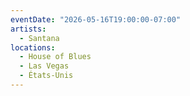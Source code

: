 ```yaml
---
eventDate: "2026-05-16T19:00:00-07:00"
artists:
  - Santana
locations:
  - House of Blues
  - Las Vegas
  - États-Unis
---
```

